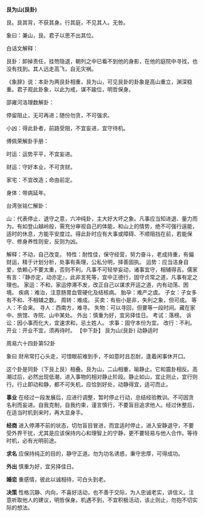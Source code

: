 **艮为山(艮卦)**

艮。艮其背，不获其身。行其庭，不见其人。无咎。

象曰：兼山，艮。君子以思不出其位。

白话文解释：

艮卦：卸掉责任，挂笏隐退，朝列之中已看不到他的身影，在他的庭院中寻找，也没有找到。其人远走高飞，自无灾祸。

《象辞》说：本卦为两艮卦相重，艮为山，可见艮卦的卦象是高山重立，渊深稳重。君子观此卦象，以此为戒，谋不踰位，明哲保身。

邵雍河洛理数解卦：

停留阻止，无可再进；随份勿贪，不可强求。

小凶：得此卦者，前路受阻，不宜妄进，宜守待机。

傅佩荣解卦手册：

时运：运势平平，不宜妄进。

财运：守好本业，不可贪财。

家宅：不宜改造；命由前定。

身体：带病延年。

台湾张铭仁解卦：

山：代表停止、退守之意，六冲纯卦，主大好大坏之象。凡事应当知进退、量力而为。有如登山越岭般，需充分审视自己的体能，和山上的情势，绝不可强行逞能，适时的休息，方能平安度过。得此卦时应有大事或障碍、不顺阻挡在前，若能保守、修身养性则安，反则为凶。

解释：不动，自己改变。
特性：耐性佳，保守经营，努力奋斗，老成持重，有偏财运，精于计划分析，处事有条理，公私分明，择善固执。
运势：应当洁身自爱，依赖心不要太重，否则不利。凡事不可轻举妄动，诸事宜守，相辅得吉。儒家有言：『静亦定，动亦定』，此非言死等，宜中正德行，固守贞常之道，凡事有定之理也。
家运：不和，家运停滞不发，改正自己以谋求开运之道，内有动荡、困境。
疾病：难治，注意肠胃血管硬化及结核病。
胎孕：难产之虞。
子女：子女多有不和、不相辅之数。
周转：难成。
买卖：有些小是非，失利之象，但可成。
等人：不会来。
寻人：西南方，难寻。
失物：可以寻回，但要等一段时间。藏在家中、旅馆、寺院、山中某处。
外出：慎重为好，宜另择佳日。
考试：落榜。
诉讼：因小事而化大，宜速求和，忌土姓人。
求事：固守本份为宜。
改行：不利。
开业：开业不宜，须再待时。
【中下卦】 艮为山(艮卦) 动静适时

周易六十四卦第52卦

象曰 财帛常打心头走，可惜眼前难到手，不如意时且忍耐，逢着闲事休开口。

这个卦是同卦（下艮上艮）相叠。艮为山，二山相重，喻静止。它和震卦相反。高潮过后，必然出现低潮，进入事物的相对静止阶段。静止如山，宜止则止，宜行则行。行止即动和静，都不可失机，应恰到好处，动静得宜，适可而止。

**事业** 在经过一段发展后，应进行调整，暂时停止行动，总结经验教训。不可因贪名利而妄进。自我克制，自我约束，谨言慎行，不要盲目追求他人。经过休整后，在适当时机到来时，再大显身手。

**经商** 进入停滞不前的状态，切勿盲目冒进，而宜适时停止，进入安静退守，不要受外界干扰，尤其是应该保持内心和理智上的宁静，更不要轻易与他人合作。等待时机，必有光明前途。

**求名** 应保持纯正的目的，静守正道。勿为功名诱惑，秉守忠厚，可得成功。

**外出** 慎重为好，宜另择佳日。

**婚恋** 重感情，彼此以诚相待，可白头到老。

**决策** 性格沉静、内向，不喜好活动，也不善于交际，为人忠诚老实，讲信义。注意听取他人的建议，明哲保身。机遇不到，不宜积极活动，该止则止，勿抱不切实际的想法。
